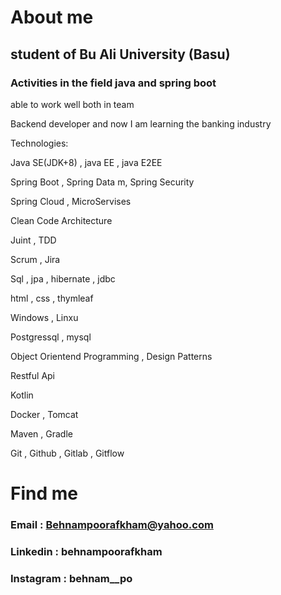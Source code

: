 # About me

## student of Bu Ali University (Basu)
### Activities in the field java and spring boot

able to work well both in team

Backend developer and now I am learning the banking industry

Technologies:

Java SE(JDK+8) , java EE , java E2EE

Spring Boot , Spring Data m, Spring Security

Spring Cloud , MicroServises

Clean Code Architecture

Juint , TDD

Scrum , Jira

Sql , jpa , hibernate , jdbc

html , css , thymleaf

Windows , Linxu

Postgressql , mysql

Object Orientend Programming , Design Patterns

Restful Api

Kotlin

Docker , Tomcat

Maven , Gradle

Git , Github , Gitlab , Gitflow

# Find me

### Email : Behnampoorafkham@yahoo.com

### Linkedin : behnampoorafkham

### Instagram : behnam__po
